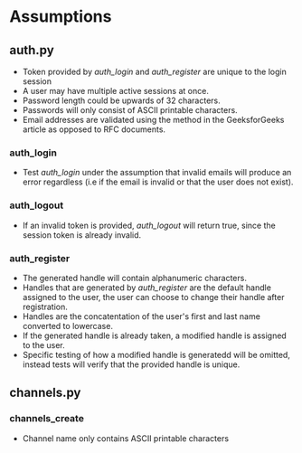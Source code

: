 # Assumptions

## auth.py
* Token provided by *auth_login* and *auth_register* are unique to the login session
* A user may have multiple active sessions at once.
* Password length could be upwards of 32 characters.
* Passwords will only consist of ASCII printable characters.
* Email addresses are validated using the method in the GeeksforGeeks article as opposed to RFC documents.

### auth_login
* Test *auth_login* under the assumption that invalid emails will produce an error regardless (i.e if the email is invalid or that the user does not exist).

### auth_logout
* If an invalid token is provided, *auth_logout* will return true, since the session token is already invalid.

### auth_register
* The generated handle will contain alphanumeric characters.
* Handles that are generated by *auth_register* are the default handle assigned to the user, the user can choose to change their handle after registration.
* Handles are the concatentation of the user's first and last name converted to lowercase.
* If the generated handle is already taken, a modified handle is assigned to the user.
* Specific testing of how a modified handle is generatedd will be omitted, instead tests will verify that the provided handle is unique.

## channels.py
### channels_create
* Channel name only contains ASCII printable characters
